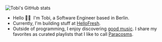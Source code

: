 ![Tobi's GitHub stats](https://github-readme-stats.vercel.app/api?username=beverlyRoadGoose)

- Hello 👋🏾 &nbsp;I'm Tobi, a Software Engineer based in Berlin. 
- Currently, I'm building stuff at [HelloFresh](https://www.hellofreshgroup.com/en/). 
- Outside of programming, I enjoy discovering [good music](https://www.youtube.com/watch?v=TeaDE1magRk). I share my favorites as curated playlists that I like to call [Paracosms](https://www.heytobi.dev/paracosms).

